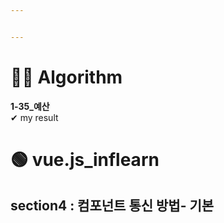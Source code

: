 ```yaml
---


---
```


<h1 id="👩‍💻-algorithm">👩‍💻 Algorithm</h1>
<p><strong>1-35_예산</strong><br>
✔  my result</p>
<h1 id="🟢-vue.js_inflearn">🟢 vue.js_inflearn</h1>
<h2 id="section4--컴포넌트-통신-방법--기본">section4 : 컴포넌트 통신 방법- 기본</h2>

